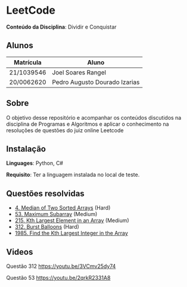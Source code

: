 # LeetCode

**Conteúdo da Disciplina**: Dividir e Conquistar<br>

## Alunos
|Matrícula | Aluno |
| -- | -- |
| 21/1039546  |  Joel Soares Rangel |
| 20/0062620  |  Pedro Augusto Dourado Izarias |

## Sobre 
O objetivo desse repositório e acompanhar os conteúdos discutidos na disciplina de Programas e Algoritmos e aplicar o conhecimento na resoluções de questões
do juiz online Leetcode

## Instalação 
**Linguages**: Python, C#<br>

**Requisito**: Ter a linguagem instalada no local de teste.

## Questões resolvidas

- [4. Median of Two Sorted Arrays](Questões/Q04-Hard/ResoluçãoQ04.md) (Hard)
- [53. Maximum Subarray](Questões/Q53-Medium/ResoluçãoQ53.md) (Medium)
- [215. Kth Largest Element in an Array](Questões/Q215-Medium/ResoluçãoQ215.md) (Medium)
- [312. Burst Balloons](Questões/Q312-Hard/312-burst-baloons.md) (Hard)
- [1985. Find the Kth Largest Integer in the Array](Questões/Q1985-Medium/ResoluçãoQ1985.md)
  

## Videos

Questão 312
https://youtu.be/3VCmv25dy74

Questão 53
https://youtu.be/2qrkR2331A8



